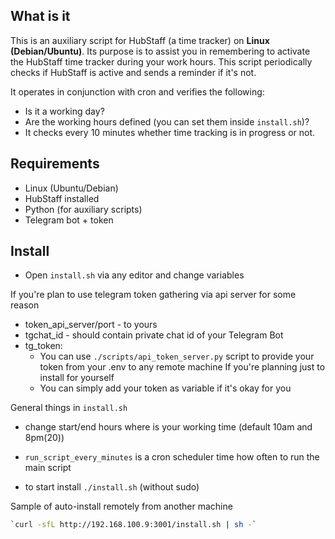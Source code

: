 ## What is it
This is an auxiliary script for HubStaff (a time tracker) on **Linux (Debian/Ubuntu)**. Its purpose is to assist you in remembering to activate the HubStaff time tracker during your work hours. This script periodically checks if HubStaff is active and sends a reminder if it's not.

It operates in conjunction with cron and verifies the following:
- Is it a working day?
- Are the working hours defined (you can set them inside `install.sh`)?
- It checks every 10 minutes whether time tracking is in progress or not.

## Requirements
- Linux (Ubuntu/Debian)
- HubStaff installed
- Python (for auxiliary scripts)
- Telegram bot + token

## Install
- Open `install.sh` via any editor and change variables

If you're plan to use telegram token gathering via api server for some reason
  - token_api_server/port - to yours
  - tgchat_id - should contain private chat id of your Telegram Bot
  - tg_token:
    - You can use `./scripts/api_token_server.py` script to provide your token from your .env to any remote machine
If you're planning just to install for yourself
    - You can simply add your token as variable if it's okay for you

General things in `install.sh`
- change start/end hours where is your working time (default 10am and 8pm(20))
- `run_script_every_minutes` is a cron scheduler time how often to run the main script


- to start install `./install.sh` (without sudo)

Sample of auto-install remotely from another machine
```bash
`curl -sfL http://192.168.100.9:3001/install.sh | sh -`
```

